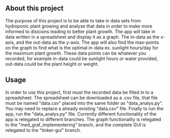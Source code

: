 ## About this project
The purpose of this project is to be able to take in data sets from hydroponic plant growing and analyse that data in order to make more informed to disicions leading to better plant growth. The app will take in data written in a spreadsheet and display it as a graph. The in-data as the x-axis, and the out-data as the y-axis. The app will also find the max-points on the graph to find what is the optimal in-data ex. sunlight hours/day for the maximum plant growth. These data points can be whatever you recorded, for example in-data could be sunlight hours or water provided, out-data could be the plant height or weight.

## Usage
In order to use this project, first must the recorded data be filled in to a spreadsheet. The spreadsheet can be downloaded as a .csv file, that file must be named "data.csv" placed into the same folder as "data_analys.py". You may need to replace a already existing "data.csv" file. Finally to run the app, run the "data_analys.py" file. Currently different functionality of the app is relegated to different branches. The graph functionality is relegated to the "med_graf_implementering" branch, and the complete GUI is relegated to the "tinker-gui" branch.